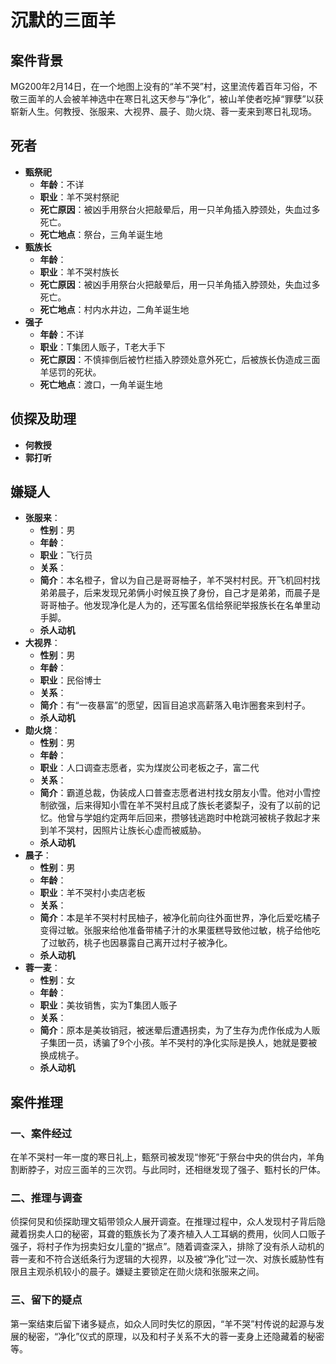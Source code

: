 # 沉默的三面羊

## 案件背景
MG200年2月14日，在一个地图上没有的“羊不哭”村，这里流传着百年习俗，不敬三面羊的人会被羊神选中在寒日礼这天参与“净化”，被山羊使者吃掉“罪孽”以获崭新人生。何教授、张服来、大视界、晨子、勋火烧、蓉一麦来到寒日礼现场。

## 死者
- **甄祭祀**
  - **年龄**：不详
  - **职业**：羊不哭村祭祀
  - **死亡原因**：被凶手用祭台火把敲晕后，用一只羊角插入脖颈处，失血过多死亡。
  - **死亡地点**：祭台，三角羊诞生地
- **甄族长**
  - **年龄**：
  - **职业**：羊不哭村族长
  - **死亡原因**：被凶手用祭台火把敲晕后，用一只羊角插入脖颈处，失血过多死亡。
  - **死亡地点**：村内水井边，二角羊诞生地
- **强子**
  - **年龄**：不详
  - **职业**：T集团人贩子，T老大手下
  - **死亡原因**：不慎摔倒后被竹栏插入脖颈处意外死亡，后被族长伪造成三面羊惩罚的死状。
  - **死亡地点**：渡口，一角羊诞生地
  
## 侦探及助理
- **何教授**
- **郭打听**

## 嫌疑人
- **张服来**：
  - **性别**：男
  - **年龄**：
  - **职业**：飞行员
  - **关系**：
  - **简介**：本名橙子，曾以为自己是哥哥柚子，羊不哭村村民。开飞机回村找弟弟晨子，后来发现兄弟俩小时候互换了身份，自己才是弟弟，而晨子是哥哥柚子。他发现净化是人为的，还写匿名信给祭祀举报族长在名单里动手脚。
  - **杀人动机**
- **大视界**：
  - **性别**：男
  - **年龄**：
  - **职业**：民俗博士
  - **关系**：
  - **简介**：有“一夜暴富”的愿望，因盲目追求高薪落入电诈圈套来到村子。
  - **杀人动机**
- **勋火烧**：
  - **性别**：男
  - **年龄**：
  - **职业**：人口调查志愿者，实为煤炭公司老板之子，富二代
  - **关系**：
  - **简介**：霸道总裁，伪装成人口普查志愿者进村找女朋友小雪。他对小雪控制欲强，后来得知小雪在羊不哭村且成了族长老婆梨子，没有了以前的记忆。他曾与学姐约定两年后回来，攒够钱逃跑时中枪跳河被桃子救起才来到羊不哭村，因照片让族长心虚而被威胁。
  - **杀人动机**
- **晨子**：
  - **性别**：男
  - **年龄**：
  - **职业**：羊不哭村小卖店老板
  - **关系**：
  - **简介**：本是羊不哭村村民柚子，被净化前向往外面世界，净化后爱吃橘子变得过敏。张服来给他准备带橘子汁的水果蛋糕导致他过敏，桃子给他吃了过敏药，桃子也因暴露自己离开过村子被净化。
  - **杀人动机**
- **蓉一麦**：
  - **性别**：女
  - **年龄**：
  - **职业**：美妆销售，实为T集团人贩子
  - **关系**：
  - **简介**：原本是美妆销冠，被迷晕后遭遇拐卖，为了生存为虎作伥成为人贩子集团一员，诱骗了9个小孩。羊不哭村的净化实际是换人，她就是要被换成桃子。
  - **杀人动机**

## 案件推理
### 一、案件经过
在羊不哭村一年一度的寒日礼上，甄祭司被发现“惨死”于祭台中央的供台内，羊角割断脖子，对应三面羊的三次罚。与此同时，还相继发现了强子、甄村长的尸体。

### 二、推理与调查
侦探何炅和侦探助理文韬带领众人展开调查。在推理过程中，众人发现村子背后隐藏着拐卖人口的秘密，耳聋的甄族长为了凑齐植入人工耳蜗的费用，伙同人口贩子强子，将村子作为拐卖妇女儿童的“据点”。随着调查深入，排除了没有杀人动机的蓉一麦和不符合送纸条行为逻辑的大视界，以及被“净化”过一次、对族长威胁性有限且主观杀机较小的晨子。嫌疑主要锁定在勋火烧和张服来之间。

### 三、留下的疑点
第一案结束后留下诸多疑点，如众人同时失忆的原因，“羊不哭”村传说的起源与发展的秘密，“净化”仪式的原理，以及和村子关系不大的蓉一麦身上还隐藏着的秘密等。

